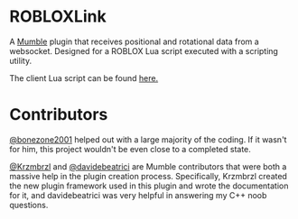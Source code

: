 # ROBLOXLink
A [Mumble](https://github.com/mumble-voip/mumble) plugin that receives positional and rotational data from a websocket. Designed for a ROBLOX Lua script executed with a scripting utility.

The client Lua script can be found [here.](https://github.com/checkraisefold/ROBLOXLink-Client)

# Contributors
[@bonezone2001](https://github.com/bonezone2001) helped out with a large majority of the coding. If it wasn't for him, this project wouldn't be even close to a completed state.

[@Krzmbrzl](https://github.com/Krzmbrzl) and [@davidebeatrici](https://github.com/davidebeatrici) are Mumble contributors that were both a massive help in the plugin creation process. Specifically, Krzmbrzl created the new plugin framework used in this plugin and wrote the documentation for it, and davidebeatrici was very helpful in answering my C++ noob questions.
